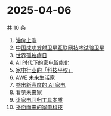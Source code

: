 # 2025-04-06

共 10 条

<!-- BEGIN -->
<!-- 最后更新时间 Sun Apr 06 2025 03:09:45 GMT+0800 (China Standard Time) -->

1. [油价上涨](https://www.zhihu.com/search?q=%E6%B2%B9%E4%BB%B7%E4%B8%8A%E6%B6%A8)
1. [中国成功发射卫星互联网技术试验卫星](https://www.zhihu.com/search?q=%E4%B8%AD%E5%9B%BD%E6%88%90%E5%8A%9F%E5%8F%91%E5%B0%84%E5%8D%AB%E6%98%9F%E4%BA%92%E8%81%94%E7%BD%91%E6%8A%80%E6%9C%AF%E8%AF%95%E9%AA%8C%E5%8D%AB%E6%98%9F)
1. [世界孤独症日](https://www.zhihu.com/search?q=%E4%B8%96%E7%95%8C%E5%AD%A4%E7%8B%AC%E7%97%87%E6%97%A5)
1. [AI 时代下的家电智能化](https://www.zhihu.com/search?q=AI%C2%A0%E6%97%B6%E4%BB%A3%E4%B8%8B%E7%9A%84%E5%AE%B6%E7%94%B5%E6%99%BA%E8%83%BD%E5%8C%96)
1. [家电行业的「科技平权」](https://www.zhihu.com/search?q=%E5%AE%B6%E7%94%B5%E8%A1%8C%E4%B8%9A%E7%9A%84%E3%80%8C%E7%A7%91%E6%8A%80%E5%B9%B3%E6%9D%83%E3%80%8D)
1. [AWE 未来生活家](https://www.zhihu.com/search?q=AWE%C2%A0%E6%9C%AA%E6%9D%A5%E7%94%9F%E6%B4%BB%E5%AE%B6)
1. [卷出新高度的 AI 家电](https://www.zhihu.com/search?q=%E5%8D%B7%E5%87%BA%E6%96%B0%E9%AB%98%E5%BA%A6%E7%9A%84%20AI%C2%A0%E5%AE%B6%E7%94%B5)
1. [看见未来家](https://www.zhihu.com/search?q=%E7%9C%8B%E8%A7%81%E6%9C%AA%E6%9D%A5%E5%AE%B6)
1. [让家电回归工具本质](https://www.zhihu.com/search?q=%E8%AE%A9%E5%AE%B6%E7%94%B5%E5%9B%9E%E5%BD%92%E5%B7%A5%E5%85%B7%E6%9C%AC%E8%B4%A8)
1. [扑面而来的家电科技](https://www.zhihu.com/search?q=%E6%89%91%E9%9D%A2%E8%80%8C%E6%9D%A5%E7%9A%84%E5%AE%B6%E7%94%B5%E7%A7%91%E6%8A%80)

<!-- END -->
